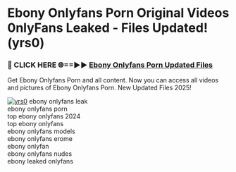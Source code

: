 # Ebony Onlyfans Porn Original Videos 0nlyFans Leaked - Files Updated! (yrs0)

<h3>🔴 CLICK HERE 🌐==►► <a href="https://tinyurl.com/2jnfzry5" rel="nofollow">Ebony Onlyfans Porn Updated Files</a></h3>

Get Ebony Onlyfans Porn and all content. Now you can access all videos and pictures of Ebony Onlyfans Porn. New Updated Files 2025!

[![yrs0](https://i.imgur.com/GyGTBgg.gif)](https://tinyurl.com/2jnfzry5)
ebony onlyfans leak<br>
ebony onlyfans porn<br>
top ebony onlyfans 2024<br>
top ebony onlyfans<br>
ebony onlyfans models<br>
ebony onlyfans erome<br>
ebony onlyfan<br>
ebony onlyfans nudes<br>
ebony leaked onlyfans